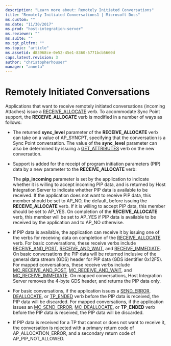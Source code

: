 ```yaml
---
description: "Learn more about: Remotely Initiated Conversations"
title: "Remotely Initiated Conversations1 | Microsoft Docs"
ms.custom: ""
ms.date: "11/30/2017"
ms.prod: "host-integration-server"
ms.reviewer: ""
ms.suite: ""
ms.tgt_pltfrm: ""
ms.topic: "article"
ms.assetid: d83968ce-0e52-45e1-8360-5771bcb5660d
caps.latest.revision: 3
author: "christopherhouser"
manager: "anneta"
---
```

# Remotely Initiated Conversations
Applications that want to receive remotely initiated conversations (incoming Attaches) issue a [RECEIVE_ALLOCATE](./receive-allocate1.md) verb. To accommodate Sync Point support, the **RECEIVE_ALLOCATE** verb is modified in a number of ways as follows:  
  
-   The returned **sync_level** parameter of the **RECEIVE_ALLOCATE** verb can take on a value of AP_SYNCPT, specifying that the conversation is a Sync Point conversation. The value of the **sync_level** parameter can also be determined by issuing a [GET_ATTRIBUTES](./get-attributes2.md) verb on the new conversation.  
  
-   Support is added for the receipt of program initiation parameters (PIP) data by a new parameter to the **RECEIVE_ALLOCATE** verb:  
  
     The **pip_incoming** parameter is set by the application to indicate whether it is willing to accept incoming PIP data, and is returned by Host Integration Server to indicate whether PIP data is available to be received. If the application does not want to receive PIP data, this member should be set to AP_NO, the default, before issuing the **RECEIVE_ALLOCATE** verb. If it is willing to accept PIP data, this member should be set to AP_YES. On completion of the **RECEIVE_ALLOCATE** verb, this member will be set to AP_YES if PIP data is available to be received by the application and to AP_NO otherwise.  
  
-   If PIP data is available, the application can receive it by issuing one of the verbs for receiving data on completion of the [RECEIVE_ALLOCATE](./receive-allocate1.md) verb. For basic conversations, these receive verbs include [RECEIVE_AND_POST](./receive-and-post1.md), [RECEIVE_AND_WAIT](./receive-and-wait2.md), and [RECEIVE_IMMEDIATE](./receive-immediate1.md). On basic conversations the PIP data will be returned inclusive of the general data stream (GDS) header for PIP data (GDS identifier 0x12F5). For mapped conversations, these receive verbs include [MC_RECEIVE_AND_POST](./mc-receive-and-post2.md), [MC_RECEIVE_AND_WAIT](./mc-receive-and-wait2.md), and [MC_RECEIVE_IMMEDIATE](./mc-receive-immediate2.md). On mapped conversations, Host Integration Server removes the 4-byte GDS header, and returns the PIP data only.  
  
-   For basic conversations, if the application issues a [SEND_ERROR](./send-error2.md), [DEALLOCATE](./deallocate2.md), or [TP_ENDED](./tp-ended1.md) verb before the PIP data is received, the PIP data will be discarded. For mapped conversations, if the application issues an [MC_SEND_ERROR](./mc-send-error2.md), [MC_DEALLOCATE](./mc-deallocate2.md), or **TP_ENDED** verb before the PIP data is received, the PIP data will be discarded.  
  
-   If PIP data is received for a TP that cannot or does not want to receive it, the conversation is rejected with a primary return code of AP_ALLOCATION_ERROR, and a secondary return code of AP_PIP_NOT_ALLOWED.
